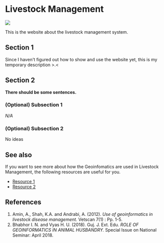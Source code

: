 # Livestock Management
![](img/Cover.jpg)

This is the website about the livestock management system. 



## Section 1
Since I haven't figured out how to show and use the website yet, this is my temporary description >.<

## Section 2
**There should be some sentences.**
### (Optional) Subsection 1
*N/A*
### (Optional) Subsection 2
No ideas


## See also
If you want to see more about how the Geoinfomatics are used in Livestock Management, the following resources are useful for you.
- [Resource 1](https://www.gjoee.org/papers/874.pdf)
- [Resource 2](https://journal.vetscan.co.in/index.php/vs/article/view/111)

## References
1. Amin, A., Shah, K.A. and Andrabi, A. (2012). *Use of geoinformatics in livestock disease management.* Vetscan 7(1) : Pp. 1-5.
2. Bhabhor I. N. and Vyas H. U. (2018). Guj. J. Ext. Edu. *ROLE OF GEOINFORMATICS IN ANIMAL HUSBANDRY.* Special Issue on National Seminar: April 2018.